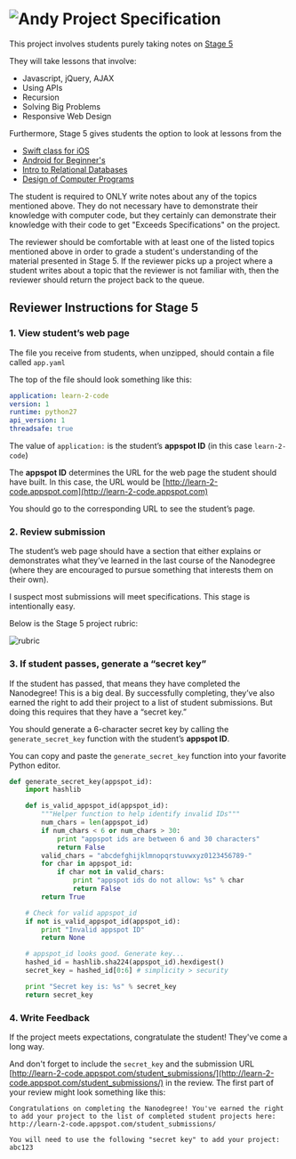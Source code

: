 # ![Andy](http://i.imgur.com/fdGeWES.png) Project Specification

This project involves students purely taking notes on [Stage 5](https://www.udacity.com/course/viewer#!/c-ud000/l-4149648704/m-3532629495)

They will take lessons that involve:

* Javascript, jQuery, AJAX
* Using APIs
* Recursion
* Solving Big Problems
* Responsive Web Design

Furthermore, Stage 5 gives students the option to look at lessons from the 

* [Swift class for iOS](https://www.udacity.com/course/intro-to-ios-app-development-with-swift--ud585)
* [Android for Beginner's](https://www.udacity.com/course/android-development-for-beginners--ud837)
* [Intro to Relational Databases](https://www.udacity.com/course/ud197)
* [Design of Computer Programs](https://www.udacity.com/course/cs212)


The student is required to ONLY write notes about any of the topics mentioned above. They do not necessary have to demonstrate their knowledge with computer code, but they certainly can demonstrate their knowledge with their code to get "Exceeds Specifications" on the project.

The reviewer should be comfortable with at least one of the listed topics mentioned above in order to grade a student's understanding of the material presented in Stage 5. If the reviewer picks up a project where a student writes about a topic that the reviewer is not familiar with, then the reviewer should return the project back to the queue.

## Reviewer Instructions for Stage 5

### 1. View student’s web page

The file you receive from students, when unzipped, should contain a file called `app.yaml`

The top of the file should look something like this:

```yaml
application: learn-2-code
version: 1
runtime: python27
api_version: 1
threadsafe: true
```

The value of `application:` is the student’s **appspot ID** (in this case `learn-2-code`)

The **appspot ID** determines the URL for the web page the student should have built. In this case, the URL would be [http://learn-2-code.appspot.com](http://learn-2-code.appspot.com)

You should go to the corresponding URL to see the student’s page.

### 2. Review submission

The student’s web page should have a section that either explains or demonstrates what they’ve learned in the last course of the Nanodegree (where they are encouraged to pursue something that interests them on their own).

I suspect most submissions will meet specifications. This stage is intentionally easy.

Below is the Stage 5 project rubric:

![rubric](http://i.imgur.com/AEMyeJv.png)

### 3. If student passes, generate a “secret key”

If the student has passed, that means they have completed the Nanodegree! This is a big deal. By successfully completing, they’ve also earned the right to add their project to a list of student submissions. But doing this requires that they have a “secret key.”

You should generate a 6-character secret key by calling the `generate_secret_key` function with the student’s **appspot ID**.

You can copy and paste the `generate_secret_key` function into your favorite Python editor.

```python
def generate_secret_key(appspot_id):
    import hashlib

    def is_valid_appspot_id(appspot_id):
        """Helper function to help identify invalid IDs"""
        num_chars = len(appspot_id)
        if num_chars < 6 or num_chars > 30:
            print "appspot ids are between 6 and 30 characters"
            return False
        valid_chars = "abcdefghijklmnopqrstuvwxyz0123456789-"
        for char in appspot_id:
            if char not in valid_chars:
                print "appspot ids do not allow: %s" % char
                return False
        return True

    # Check for valid appspot_id
    if not is_valid_appspot_id(appspot_id):
        print "Invalid appspot ID"
        return None

    # appspot_id looks good. Generate key...
    hashed_id = hashlib.sha224(appspot_id).hexdigest()
    secret_key = hashed_id[0:6] # simplicity > security

    print "Secret key is: %s" % secret_key
    return secret_key
```

### 4. Write Feedback
If the project meets expectations, congratulate the student! They've come a long way.

And don't forget to include the `secret_key` and the submission URL [http://learn-2-code.appspot.com/student_submissions/](http://learn-2-code.appspot.com/student_submissions/) in the review. The first part of your review might look something like this:

```
Congratulations on completing the Nanodegree! You've earned the right to add your project to the list of completed student projects here: http://learn-2-code.appspot.com/student_submissions/

You will need to use the following "secret key" to add your project: abc123
```
